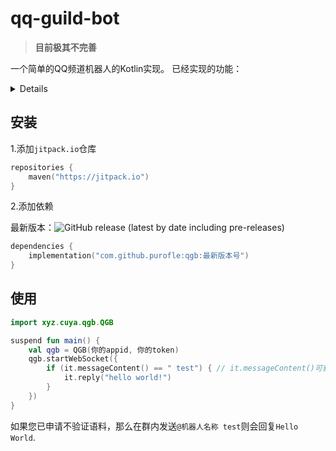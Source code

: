 # qq-guild-bot
> **目前极其不完善**

一个简单的QQ频道机器人的Kotlin实现。
已经实现的功能：

<details>
    
- websocket 处理
- ReadyEvent 处理
- AT消息处理
    
</details>

## 安装
1.添加`jitpack.io`仓库
```kotlin
repositories {
    maven("https://jitpack.io")
}
```
2.添加依赖

最新版本：![GitHub release (latest by date including pre-releases)](https://img.shields.io/github/v/release/purofle/qgb?include_prereleases&style=for-the-badge)
```kotlin
dependencies {
    implementation("com.github.purofle:qgb:最新版本号")
}
```
## 使用
```kotlin
import xyz.cuya.qgb.QGB

suspend fun main() {
    val qgb = QGB(你的appid, 你的token)
    qgb.startWebSocket({
        if (it.messageContent() == " test") { // it.messageContent()可获取到消息
            it.reply("hello world!")
        }
    })
}
```
如果您已申请不验证语料，那么在群内发送`@机器人名称 test`则会回复`Hello World`.
